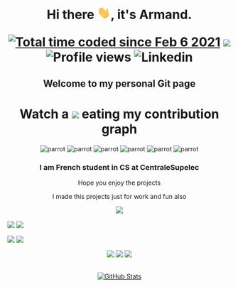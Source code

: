 <h1 align="center">Hi there <img  src="https://raw.githubusercontent.com/ABSphreak/ABSphreak/master/gifs/Hi.gif" width="30px">, it's Armand.                
 
<p align=center>  
 <a href="https://gpvc.arturio.dev/Armand-Morin" target="_blank">  
  <a href="https://wakatime.com/@b6da5011-d12e-47d0-ac0c-60847ca1034a"><img src="https://wakatime.com/badge/user/b6da5011-d12e-47d0-ac0c-60847ca1034a.svg" alt="Total time coded since Feb 6 2021" /></a>
  <img src="https://img.shields.io/badge/Views-Counting...-blue"/>   
  <img src="https://img.shields.io/badge/Profile%20Views-Over%209000!-brightgreen" alt="Profile views"/> 
  <img src="https://img.shields.io/badge/Armand_Morin-blue?style=flat-square&logo=Linkedin&logoColor=white&link=https://www.linkedin.com/in/armand-morin" alt="Linkedin" /> 
  </a>
</p>

<h2 align="center">  Welcome to my personal Git page </h2>
</h1>

<h1 align='center'> Watch a <img src="https://cultofthepartyparrot.com/guests/hd/partygeeko.gif" width="45px"> eating my contribution graph   </h1>
<p align="center">       
 <!-- <img src="https://github.com/Armand-Morin/Armand-Morin/blob/output/github-contribution-grid-snake.svg" alt="snake"> -->
 </center>        
 </p>
<p align="center">       
 <img src="https://cultofthepartyparrot.com/parrots/hd/ultrafastparrot.gif" alt="parrot" width="110" height="120">
 <img src="https://cultofthepartyparrot.com/parrots/hd/ultrafastparrot.gif" alt="parrot" width="110" height="120">
 <img src="https://cultofthepartyparrot.com/parrots/hd/ultrafastparrot.gif" alt="parrot" width="110" height="120">
 <img src="https://cultofthepartyparrot.com/parrots/hd/ultrafastparrot.gif" alt="parrot" width="110" height="120">
 <img src="https://cultofthepartyparrot.com/parrots/hd/ultrafastparrot.gif" alt="parrot" width="110" height="120">
 <img src="https://cultofthepartyparrot.com/parrots/hd/ultrafastparrot.gif" alt="parrot" width="110" height="120">
 </center>        
 </p>

<p align=center>
<h3 align="center">  I am French student in CS at CentraleSupelec </h3>
<p align=center> Hope you enjoy the projects </p>
<p align=center> I made this projects just for work and fun also </p>
</p>


<p align="center">
 <a href="https://wakatime.com"><img src="https://wakatime.com/share/@armand_morin/1075cb1b-d8ca-4afb-9aba-ba17f769f0a1.png" /></a>
 
 <a href="https://wakatime.com"><img src="https://wakatime.com/share/@armand_morin/b07ebad2-0d54-4447-ac59-0417f94fee3e.png" /></a>
 <a href="https://wakatime.com"><img src="https://wakatime.com/share/@armand_morin/447e550b-7491-4713-9a1f-76569f3172f5.png" /></a>

 <a href="https://wakatime.com"><img src="https://wakatime.com/share/@armand_morin/59ac01ab-ef42-47f0-8371-c172ce2e638b.png" /></a>
 <a href="https://wakatime.com"><img src="https://wakatime.com/share/@armand_morin/99cc90cb-ff06-4229-9392-6f6fec720701.png" /></a>
 
</p>

<p align="center">
  <img height="50%" width="auto" src ="https://github-readme-stats.vercel.app/api?username=Armand-Morin&show_icons=true&count_private=true&theme=darcula&hide_border=true&hide=issues,contribs&bg_color=00000000">
  <img height="50%" width="auto" src ="https://github-readme-stats.vercel.app/api/top-langs/?username=Armand-Morin&layout=compact&hide_border=true&theme=darcula&bg_color=00000000&langs_count=6&hide=jupyter%20notebook,tex,css,php&exclude_repo=Pacman-AI">
  <img src ="https://github-readme-streak-stats.herokuapp.com?user=vinitshahdeo&theme=darcula&hide_border=true&background=FFFFFF00">
  <br>
  <br>
</p>

<p align="center">
  <a href="https://media.giphy.com/media/3oz8xAmBuHhBOOXIv6/giphy.gif">
    <img src="https://media.giphy.com/media/3oz8xAmBuHhBOOXIv6/giphy.gif" alt="GitHub Stats" width="220" height="240">
  </a>
</p>
